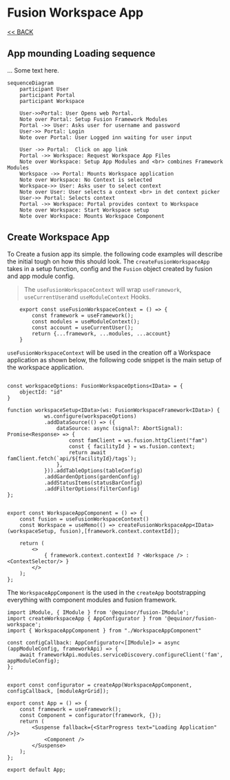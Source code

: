 # Fusion Workspace App

[<< BACK](./Readme.md)

## App mounding Loading sequence

... Some text here.

```mermaid
sequenceDiagram   
    participant User
    participant Portal
    participant Workspace

    User->>Portal: User Opens web Portal.
    Note over Portal: Setup Fusion Framework Modules
    Portal ->> User: Asks user for username and password
    User->> Portal: Login
    Note over Portal: User Logged inn waiting for user input
   
    User ->> Portal:  Click on app link
    Portal ->> Workspace: Request Workspace App Files
    Note over Workspace: Setup App Modules and <br> combines Framework Modules
    Workspace ->> Portal: Mounts Workspace application
    Note over Workspace: No Context is selected
    Workspace->> User: Asks user to select context
    Note over User: User selects a context <br> in det context picker
    User->> Portal: Selects context
    Portal ->> Workspace: Portal provides context to Workspace
    Note over Workspace: Start Workspace setup
    Note over Workspace: Mounts Workspace Component

```

## Create Workspace App

To Create a fusion app its simple. the following code examples will describe the initial tough on how this should look.
The `createFusionWorkspaceApp` takes in a setup function, config and the `Fusion` object created by fusion and app module config.

> The `useFusionWorkspaceContext` will wrap `useFramework`, `useCurrentUser`and `useModuleContext` Hooks.

```TS
    export const useFusionWorkspaceContext = () => {
        const framework = useFramework();
        const modules = useModuleContext();
        const account = useCurrentUser();
        return {...framework, ...modules, ...account}
    }
```

`useFusionWorkspaceContext` will be used in the creation off a Workspace application as shown below, the following code snippet is the main setup of the workspace application.

```TS

const workspaceOptions: FusionWorkspaceOptions<IData> = {
    objectId: "id"
}

function workspaceSetup<IData>(ws: FusionWorkspaceFramework<IData>) {
            ws.configure(workspaceOptions)
            .addDataSource(() => ({
                dataSource: async (signal?: AbortSignal): Promise<Response> => {
                    const famClient = ws.fusion.httpClient("fam")
                    const { facilityId } = ws.fusion.context;
                    return await famClient.fetch(`api/${facilityId}/tags`);
                },
            })).addTableOptions(tableConfig)
            .addGardenOptions(gardenConfig)
            .addStatusItems(statusBarConfig)
            .addFilterOptions(filterConfig)
};


export const WorkspaceAppComponent = () => {
    const fusion = useFusionWorkspaceContext()
    const Workspace = useMemo(() => createFusionWorkspaceApp<IData>(workspaceSetup, fusion),[framework.context.contextId]);

    return (
        <>
            { framework.context.contextId ? <Workspace /> :  <ContextSelector/> }
        </>
    );
};
```

The `WorkspaceAppComponent` is the used in the `createApp` bootstrapping everything with component modules and fusion framework.

```TS
import iModule, { IModule } from '@equinor/fusion-IModule';
import createWorkspaceApp { AppConfigurator } from '@equinor/fusion-workspace';
import { WorkspaceAppComponent } from "./WorkspaceAppComponent"

const configCallback: AppConfigurator<[IModule]> = async (appModuleConfig, frameworkApi) => { 
    await frameworkApi.modules.serviceDiscovery.configureClient('fam', appModuleConfig);
};


export const configurator = createApp(WorkspaceAppComponent, configCallback, [moduleAgrGrid]);

export const App = () => {
    const framework = useFramework();
    const Component = configurator(framework, {});
    return (
        <Suspense fallback={<StarProgress text="Loading Application" />}>
            <Component />
        </Suspense>
    );
};

export default App;
```
